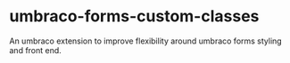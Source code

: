 # umbraco-forms-custom-classes
An umbraco extension to improve flexibility around umbraco forms styling and front end.
